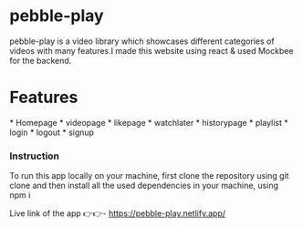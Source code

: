 # pebble-play
 pebble-play is a video library which showcases different categories of videos with many features.I made this website using react & used Mockbee for the backend.
 <h1>Features</h1>
 * Homepage
 * videopage
 * likepage
 * watchlater
 * historypage
 * playlist
 * login
 * logout
 * signup

<h3>Instruction</h3>
To run this app locally on your machine, first clone the repository using git clone and then install all the used dependencies in your machine, using npm i



Live link of the app 👉👉- https://pebble-play.netlify.app/
